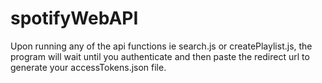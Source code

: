 # spotifyWebAPI

Upon running any of the api functions ie search.js or createPlaylist.js, the program will wait until you authenticate and then paste the redirect url to generate your accessTokens.json file.
